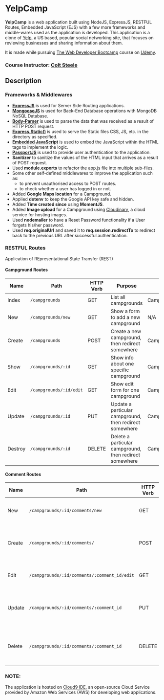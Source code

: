 # YelpCamp

**YelpCamp** is a web application built using NodeJS, ExpressJS, RESTFUL Routes, Embedded JavaScript (EJS) with a few more frameworks and middle-wares used as the application is developed. This application is a clone of [Yelp](https://www.yelp.com/), a US based, popular social networking site, that focuses on reviewing businesses and sharing information about them.

It is made while pursuing [The Web Developer Bootcamp](https://www.udemy.com/the-web-developer-bootcamp/) course on [Udemy](https://www.udemy.com/).

### Course Instructor: [Colt Steele](https://www.linkedin.com/in/coltsteele/)

## Description

### Frameworks & Middlewares

* **[ExpressJS](https://expressjs.com/)** is used for Server Side Routing applications.
* **[MongooseJS](http://mongoosejs.com/)** is used for Back-End Database operations with MongoDB NoSQL Database.
* **[Body-Parser](https://github.com/expressjs/body-parser/)** is used to parse the data that was received as a result of HTTP POST request.
* **[Express.Static()](https://expressjs.com/en/starter/static-files.html)** is used to serve the Static files CSS, JS, etc. in the directory as specified.
* **[Embedded JavaScript]()** is used to embed the JavaScript within the HTML tags to implement the logic.
* **[PassportJS](www.passportjs.org/)** is used to provide user authentication to the application.
* **Sanitizer** to sanitize the values of the HTML input that arrives as a result of POST request.
* Used **module.exports** to refactor the app.js file into multiple sub-files.
* Some other self-defined middlewares to improve the application such as:
	* to prevent unauthorised access to POST routes.
	* to check whether a user has logged in or not.
* Added **Google Maps location** for a Campground.
* Applied **dotenv** to keep the Google API key safe and hidden.
* Added **Time created since** using **MomentJS**.
* Added **Image upload** for a Campground using [Cloudinary](https://cloudinary.com), a cloud service for hosting images.
* Used **nodemailer** to have a Reset Password functionality if a User forgets his/her password.
* Used **req.originalUrl** and saved it to **req.session.redirectTo** to redirect back to the previous URL after successful authentication.

### RESTFUL Routes

Application of REpresentational State Transfer (REST)

#### Campground Routes

| Name    | Path                    | HTTP Verb | Purpose                                                 | Mongoose Method                |
| ------- | ----------------------- | --------- | ------------------------------------------------------- | ------------------------------ |
| Index   | `/campgrounds`          | GET       | List all campgrounds                                    | Campground.find()              |
| New     | `/campgrounds/new`      | GET       | Show a form to add a new campground                     | N/A                            |
| Create  | `/campgrounds`          | POST      | Create a new campground, then redirect somewhere        | Campground.create()            |
| Show    | `/campgrounds/:id`      | GET       | Show info about one specific campground                 | Campground.findById()          |
| Edit    | `/campgrounds/:id/edit` | GET       | Show edit form for one campground                       | Campground.findById()          |
| Update  | `/campgrounds/:id`      | PUT       | Update a particular campground, then redirect somewhere | Campground.findByIdAndUpdate() |
| Destroy | `/campgrounds/:id`      | DELETE    | Delete a particular campground, then redirect somewhere | Campground.findByIdAndRemove() |

#### Comment Routes

| Name    | Path                                         | HTTP Verb | Purpose                                                 | Mongoose Method             |
| ------- | -------------------------------------------- | --------- | ------------------------------------------------------- | --------------------------- |
| New     | `/campgrounds/:id/comments/new`              | GET       | Show a form to add a new comment                        | N/A                         |
| Create  | `/campgrounds/:id/comments/`                 | POST      | Create a new comment, then redirect somewhere           | Comment.create()            |
| Edit    | `/campgrounds/:id/comments/:comment_id/edit` | GET       | Show edit form for one comment                          | Comment.findById()          |
| Update  | `/campgrounds/:id/comments/:comment_id`      | PUT       | Update a particular comment, then redirect somewhere    | Comment.findByIdAndUpdate() |
| Delete  | `/campgrounds/:id/comments/:comment_id`      | DELETE    | Delete a particular comment, then redirect somewhere    | Comment.findByIdAndRemove() |

### NOTE:

The application is hosted on [Cloud9 IDE](https://aws.amazon.com/cloud9/), an open-source Cloud Service provided by Amazon Web Services (AWS) for developing web applications.